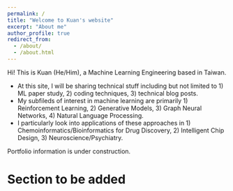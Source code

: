 ```yaml
---
permalink: /
title: "Welcome to Kuan's website"
excerpt: "About me"
author_profile: true
redirect_from: 
  - /about/
  - /about.html
---
```


Hi! This is Kuan (He/Him), a Machine Learning Engineering based in Taiwan. 
- At this site, I will be sharing technical stuff including but not limited to 1) ML paper study, 2) coding techniques, 3) technical blog posts.
- My subfileds of interest in machine learning are primarily 1) Reinforcement Learning, 2) Generative Models, 3) Graph Neural Networks, 4) Natural Language Processing.
- I particularly look into applications of these approaches in 1) Chemoinformatics/Bioinformatics for Drug Discovery, 2) Intelligent Chip Design, 3) Neuroscience/Psychiatry.

Portfolio information is under construction.

Section to be added
======
